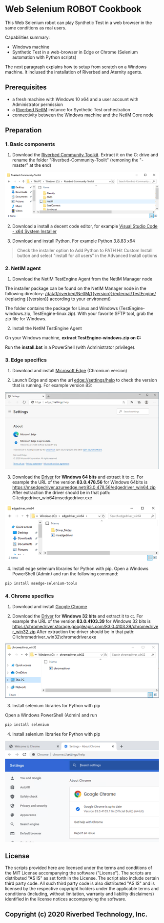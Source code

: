 # Web Selenium ROBOT Cookbook

This Web Selenium robot can play Synthetic Test in a web browser in the same conditions as real users.

Capabilities summary:

- Windows machine
- Synthetic Test in a web-browser in Edge or Chrome (Selenium automation with Python scripts)

The next paragraph explains how to setup from scratch on a Windows machine. It inclused the installation of Riverbed and Aternity agents.

## Prerequisites

- a fresh machine with Windows 10 x64 and a user account with Administrator permission
- a [Riverbed NetIM](https://www.riverbed.com/products/steelcentral/infrastructure-management.html) instance for Synthetic Test orchestration
- connectivity between the Windows machine and the NetIM Core node

## Preparation

### 1. Basic components

1. Download the [Riverbed Community Toolkit](https://github.com/riverbed/Riverbed-Community-Toolkit/archive/master.zip). Extract it on the C: drive and rename the folder "Riverbed-Community-Toolit" (remoning the "-master" at the end)

![Riverbed Community Toolkit extract](images/riverbed-community-toolkit-extracted.png)

2. Download a install a decent code editor, for example [Visual Studio Code - x64 System Installer](https://code.visualstudio.com/#alt-downloads)

3. Download and install [Python](https://www.python.org). For example [Python 3.8.83 x64](https://www.python.org/ftp/python/3.8.3/python-3.8.3-amd64.exe)
> Check the installer option to Add Python to PATH
> Hit Custom Install button and select "install for all users" in the Advanced Install options

### 2. NetIM agent

1. Download the NetIM TestEngine Agent from the NetIM Manager node

The installer package can be found on the NetIM Manager node in the following directory: [/data1/riverbed/NetIM/{{version}}/external/TestEngine/](/data1/riverbed/NetIM/{{version}}/external/TestEngine/) (replacing {{version}} according to your environemt)

The folder contains the package for Linux and Windows (TestEngine-windows.zip, TestEngine-linux.zip). With your favorite SFTP tool, grab the zip file for Windows.

2. Install the NetIM TestEngine Agent

On your Windows machine, **extract TestEngine-windows.zip on C:**

Run the **install.bat** in a PowerShell (with Administrator privilege).

### 3. Edge specifics

1. Download and install [Microsoft Edge](https://www.microsoft.com/en-us/edge) (Chromium version)

2. Launch Edge and open the url [edge://settings/help](edge://settings/help) to check the version that is running. For example version 83:

![edge version 83](images/edge-version-83.PNG)

3. Download the [Driver](https://developer.microsoft.com/en-us/microsoft-edge/tools/webdriver/#downloads) for **Windows 64 bits** and extract it to c:\. 
For example the URL of the version **83.0.478.56** for Windows 64bits is https://msedgedriver.azureedge.net/83.0.478.56/edgedriver_win64.zip
After extraction the driver should be in that path: C:\edgedriver_win64\msedgedriver.exe

![Edge Driver extracted](images/edgedriver-win64-extracted.png)

4. Install edge selenium libraries for Python with pip. Open a Windows PowerShell (Admin) and run the following command:

```PowerShell
pip install msedge-selenium-tools
```

### 4. Chrome specifics

1. Download and install [Google Chrome](https://www.google.com/chrome/)

2. Download the [Driver](https://chromedriver.chromium.org/downloads) for **Windows 32 bits** and extract it to c:\. 
For example the URL of the version **83.0.4103.39** for Windows 32 bits is https://chromedriver.storage.googleapis.com/83.0.4103.39/chromedriver_win32.zip
After extraction the driver should be in that path: C:\chromedriver_win32\chromedriver.exe

![Chrome Driver extracted](images/chromedriver-win32-extracted.png)

3. Install selenium libraries for Python with pip

Open a Windows PowerShell (Admin) and run

```PowerShell
pip install selenium
```

4. Install selenium libraries for Python with pip

![Chrome version 83](images/chrome-version-83.png)

## License

The scripts provided here are licensed under the terms and conditions of the MIT License accompanying the software ("License"). The scripts are distributed "AS IS" as set forth in the License. The script also include certain third party code. All such third party code is also distributed "AS IS" and is licensed by the respective copyright holders under the applicable terms and conditions (including, without limitation, warranty and liability disclaimers) identified in the license notices accompanying the software.

## Copyright (c) 2020 Riverbed Technology, Inc.